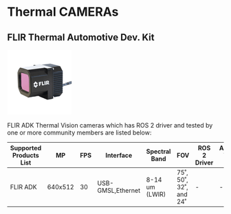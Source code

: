 # Thermal CAMERAs

## **FLIR Thermal Automotive Dev. Kit**

![images/thermal_camera-flir.png](images/thermal_camera-flir.png)

FLIR ADK Thermal Vision cameras which has ROS 2 driver and tested by one or more community members are listed below:

| Supported Products List | MP      | FPS | Interface         | Spectral Band  | FOV                    | ROS 2 Driver | Autoware Tested (Y/N) |
| ----------------------- | ------- | --- | ----------------- | -------------- | ---------------------- | ------------ | --------------------- |
| FLIR ADK                | 640x512 | 30  | USB-GMSL,Ethernet | 8-14 um (LWIR) | 75˚, 50˚, 32˚, and 24˚ | -            | -                     |
